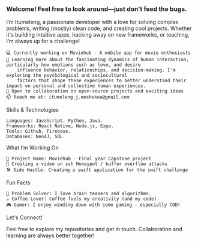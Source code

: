### Welcome! Feel free to look around—just don’t feed the bugs.

I’m Itumeleng, a passionate developer with a love for solving complex problems, writing (mostly) clean code, and creating cool projects. Whether it's building intuitive apps, hacking away on new frameworks, or teaching, I’m always up for a challenge!

    💻 Currently working on Moviehub - A mobile app for movie enthusiasts
    🌱 Learning more about the fascinating dynamics of human interaction, particularly how emotions such as love, and desire 
        influence behavior, relationships, and decision-making. I'm exploring the psychological and sociocultural 
        factors that shape these experiences to better understand their impact on personal and collective human experiences.
    🚀 Open to collaboration on open-source projects and exciting ideas
    📫 Reach me at: itumeleng.j.moshokoa@gmail.com

Skills & Technologies

    Languages: JavaScript, Python, Java.
    Frameworks: React Native, Node.js, Expo.
    Tools: Github, Firebase.
    Databases: Neo4J, SQL.

What I’m Working On

    🎯 Project Name: Moviehub - Final year Capstone project
    🎯 Creating a video on ssh Honeypot / buffer overflow attacks
    🛠️ Side Hustle: Creating a swift application for the swift challenge 
Fun Facts

    🧩 Problem Solver: I love brain teasers and algorithms.
    ☕ Coffee Lover: Coffee fuels my creativity (and my code).
    🎮 Gamer: I enjoy winding down with some gaming - especially COD!

Let's Connect!

Feel free to explore my repositories and get in touch. Collaboration and learning are always better together!

